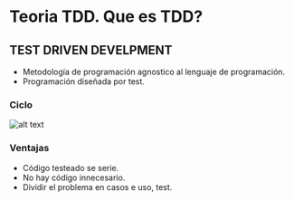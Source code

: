 # Teoria TDD. Que es TDD?
## TEST DRIVEN DEVELPMENT

* Metodología de programación agnostico al lenguaje de programación.
* Programación diseñada por test.

### Ciclo
![alt text](https://drupal.ed.team/sites/default/files/2018-12/Ciclo%20de%20vida%20chiqui_4.png "Logo Title Text 1")

### Ventajas
* Código testeado se serie.
* No hay código innecesario.
* Dividir el problema en casos e uso, test.
